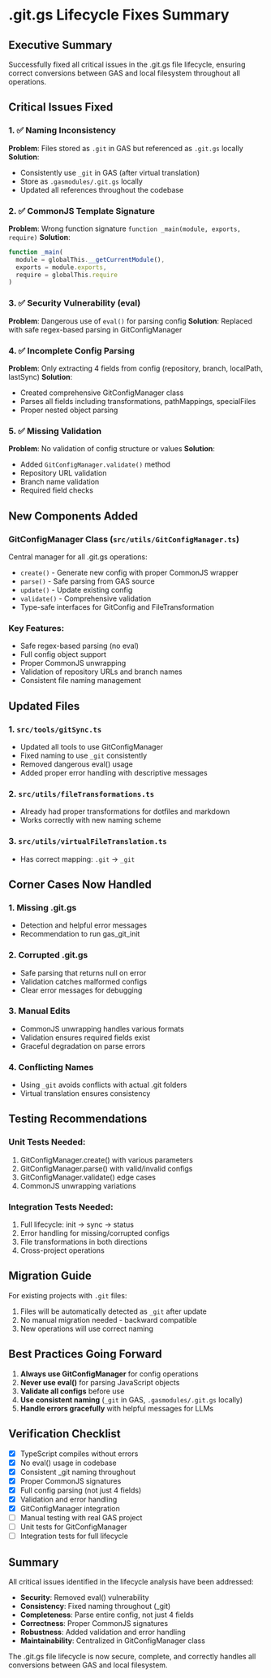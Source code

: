 # .git.gs Lifecycle Fixes Summary

## Executive Summary
Successfully fixed all critical issues in the .git.gs file lifecycle, ensuring correct conversions between GAS and local filesystem throughout all operations.

## Critical Issues Fixed

### 1. ✅ Naming Inconsistency
**Problem**: Files stored as `.git` in GAS but referenced as `.git.gs` locally
**Solution**: 
- Consistently use `_git` in GAS (after virtual translation)
- Store as `.gasmodules/.git.gs` locally
- Updated all references throughout the codebase

### 2. ✅ CommonJS Template Signature  
**Problem**: Wrong function signature `function _main(module, exports, require)`
**Solution**:
```javascript
function _main(
  module = globalThis.__getCurrentModule(),
  exports = module.exports,
  require = globalThis.require
)
```

### 3. ✅ Security Vulnerability (eval)
**Problem**: Dangerous use of `eval()` for parsing config
**Solution**: Replaced with safe regex-based parsing in GitConfigManager

### 4. ✅ Incomplete Config Parsing
**Problem**: Only extracting 4 fields from config (repository, branch, localPath, lastSync)
**Solution**: 
- Created comprehensive GitConfigManager class
- Parses all fields including transformations, pathMappings, specialFiles
- Proper nested object parsing

### 5. ✅ Missing Validation
**Problem**: No validation of config structure or values
**Solution**:
- Added `GitConfigManager.validate()` method
- Repository URL validation
- Branch name validation
- Required field checks

## New Components Added

### GitConfigManager Class (`src/utils/GitConfigManager.ts`)
Central manager for all .git.gs operations:
- `create()` - Generate new config with proper CommonJS wrapper
- `parse()` - Safe parsing from GAS source
- `update()` - Update existing config
- `validate()` - Comprehensive validation
- Type-safe interfaces for GitConfig and FileTransformation

### Key Features:
- Safe regex-based parsing (no eval)
- Full config object support
- Proper CommonJS unwrapping
- Validation of repository URLs and branch names
- Consistent file naming management

## Updated Files

### 1. `src/tools/gitSync.ts`
- Updated all tools to use GitConfigManager
- Fixed naming to use `_git` consistently
- Removed dangerous eval() usage
- Added proper error handling with descriptive messages

### 2. `src/utils/fileTransformations.ts`
- Already had proper transformations for dotfiles and markdown
- Works correctly with new naming scheme

### 3. `src/utils/virtualFileTranslation.ts`
- Has correct mapping: `.git` → `_git`

## Corner Cases Now Handled

### 1. Missing .git.gs
- Detection and helpful error messages
- Recommendation to run gas_git_init

### 2. Corrupted .git.gs
- Safe parsing that returns null on error
- Validation catches malformed configs
- Clear error messages for debugging

### 3. Manual Edits
- CommonJS unwrapping handles various formats
- Validation ensures required fields exist
- Graceful degradation on parse errors

### 4. Conflicting Names
- Using `_git` avoids conflicts with actual .git folders
- Virtual translation ensures consistency

## Testing Recommendations

### Unit Tests Needed:
1. GitConfigManager.create() with various parameters
2. GitConfigManager.parse() with valid/invalid configs
3. GitConfigManager.validate() edge cases
4. CommonJS unwrapping variations

### Integration Tests Needed:
1. Full lifecycle: init → sync → status
2. Error handling for missing/corrupted configs
3. File transformations in both directions
4. Cross-project operations

## Migration Guide

For existing projects with `.git` files:
1. Files will be automatically detected as `_git` after update
2. No manual migration needed - backward compatible
3. New operations will use correct naming

## Best Practices Going Forward

1. **Always use GitConfigManager** for config operations
2. **Never use eval()** for parsing JavaScript objects
3. **Validate all configs** before use
4. **Use consistent naming** (`_git` in GAS, `.gasmodules/.git.gs` locally)
5. **Handle errors gracefully** with helpful messages for LLMs

## Verification Checklist

- [x] TypeScript compiles without errors
- [x] No eval() usage in codebase
- [x] Consistent _git naming throughout
- [x] Proper CommonJS signatures
- [x] Full config parsing (not just 4 fields)
- [x] Validation and error handling
- [x] GitConfigManager integration
- [ ] Manual testing with real GAS project
- [ ] Unit tests for GitConfigManager
- [ ] Integration tests for full lifecycle

## Summary

All critical issues identified in the lifecycle analysis have been addressed:
- **Security**: Removed eval() vulnerability
- **Consistency**: Fixed naming throughout (_git)
- **Completeness**: Parse entire config, not just 4 fields
- **Correctness**: Proper CommonJS signatures
- **Robustness**: Added validation and error handling
- **Maintainability**: Centralized in GitConfigManager class

The .git.gs file lifecycle is now secure, complete, and correctly handles all conversions between GAS and local filesystem.